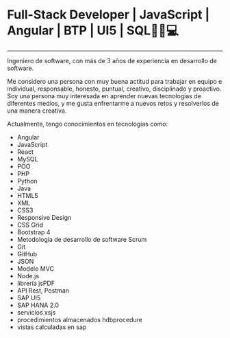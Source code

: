 # Full-Stack Developer | JavaScript | Angular | BTP | UI5 | SQL👨‍💻💻

------------

Ingeniero de software, con más de 3 años de experiencia en desarrollo de software.

Me considero una persona con muy buena actitud para trabajar en equipo e individual, responsable, honesto, puntual, creativo, disciplinado y proactivo.
Soy una persona muy interesada en aprender nuevas tecnologías de diferentes medios, y me gusta enfrentarme a nuevos retos y 
resolverlos de una manera creativa.

Actualmente, tengo conocimientos en tecnologías como:
- Angular
- JavaScript
- React
- MySQL
- POO
- PHP
- Python
- Java
- HTML5
- XML
- CSS3
- Responsive Design
- CSS Grid
- Bootstrap 4
- Metodología de desarrollo de software Scrum
- Git
- GitHub
- JSON
- Modelo MVC
- Node.js
- librería jsPDF
- API Rest, Postman
- SAP UI5
- SAP HANA 2.0
- servicios xsjs
- procedimientos almacenados hdbprocedure
- vistas calculadas en sap

